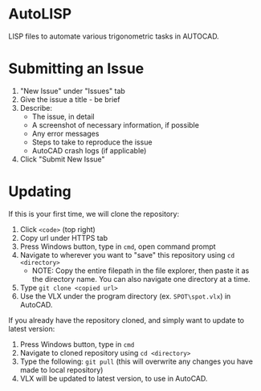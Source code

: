 # AutoLISP
LISP files to automate various trigonometric tasks in AUTOCAD. 

# Submitting an Issue
1. "New Issue" under "Issues" tab
2. Give the issue a title - be brief
3. Describe:
   - The issue, in detail
   - A screenshot of necessary information, if possible
   - Any error messages
   - Steps to take to reproduce the issue
   - AutoCAD crash logs (if applicable)
4. Click "Submit New Issue"

# Updating
If this is your first time, we will clone the repository:
1. Click `<code>` (top right)
2. Copy url under HTTPS tab
3. Press Windows button, type in `cmd`, open command prompt
4. Navigate to wherever you want to "save" this repository using `cd <directory>`
   - NOTE: Copy the entire filepath in the file explorer, then paste it as the directory name. You can also navigate one directory at a time.
6. Type `git clone <copied url>`
7. Use the VLX under the program directory (ex. `SPOT\spot.vlx`) in AutoCAD. 

If you already have the repository cloned, and simply want to update to latest version:
1. Press Windows button, type in `cmd`
2. Navigate to cloned repository using `cd <directory>`
3. Type the following: `git pull` (this will overwrite any changes you have made to local repository)
4. VLX will be updated to latest version, to use in AutoCAD.
